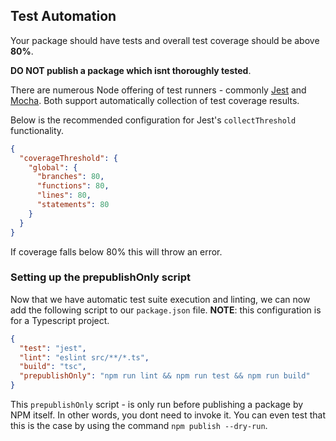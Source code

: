## Test Automation

Your package should have tests and overall test coverage should be above **80%**.

**DO NOT publish a package which isnt thoroughly tested**.

There are numerous Node offering of test runners - commonly [Jest](https://jestjs.io/) and [Mocha](https://mochajs.org/). Both support automatically collection of test coverage results.

Below is the recommended configuration for Jest's `collectThreshold` functionality.

```json
{
  "coverageThreshold": {
    "global": {
      "branches": 80,
      "functions": 80,
      "lines": 80,
      "statements": 80
    }
  }
}
```

If coverage falls below 80% this will throw an error.

### Setting up the prepublishOnly script

Now that we have automatic test suite execution and linting, we can now add the following script to our `package.json` file. **NOTE**: this configuration is for a Typescript project.

```JSON
{
  "test": "jest",
  "lint": "eslint src/**/*.ts",
  "build": "tsc",
  "prepublishOnly": "npm run lint && npm run test && npm run build"
}
```

This `prepublishOnly` script - is only run before publishing a package by NPM itself. In other words, you dont need to invoke it. You can even test that this is the case by using the command `npm publish --dry-run`.
